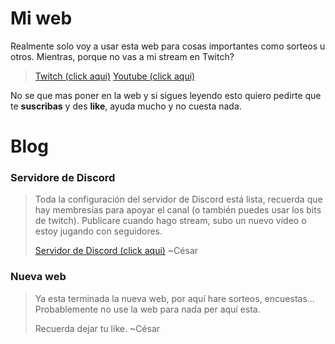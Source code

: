 # Mi web
Realmente solo voy a usar esta web para cosas importantes como sorteos u otros. Mientras, porque no vas a mi stream en Twitch?
> [Twitch (click aqui)](https://www.twitch.tv/cesarpro90)
> [Youtube (click aqui)](https://www.youtube.com/channel/UCvbfMdDhK_rcOx8TAIBRhvQ)

No se que mas poner en la web y si sigues leyendo esto quiero pedirte que te **suscribas** y des **like**, ayuda mucho y no cuesta nada.
# Blog
### Servidore de Discord
> Toda la configuración del servidor de Discord está lista, recuerda que hay membresías para apoyar el canal (o también puedes usar los bits de twitch). Publicare cuando hago stream, subo un nuevo video o estoy jugando con seguidores. 
> 
> [Servidor de Discord (click aqui)](https://discord.gg/cKAteKk6WZ)
> ~César
### Nueva web
> Ya esta terminada la nueva web, por aquí hare sorteos, encuestas... Probablemente no use la web para nada per aquí esta.
> 
> Recuerda dejar tu like.
> ~César
